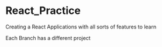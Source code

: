 # React_Practice
Creating a React Applications with all sorts of features to learn

Each Branch has a different project

